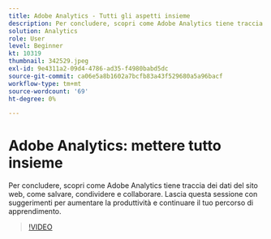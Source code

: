 ```yaml
---
title: Adobe Analytics - Tutti gli aspetti insieme
description: Per concludere, scopri come Adobe Analytics tiene traccia dei dati del sito web, come salvare, condividere e collaborare. Lascia questa sessione con suggerimenti per aumentare la tua produttività.
solution: Analytics
role: User
level: Beginner
kt: 10319
thumbnail: 342529.jpeg
exl-id: 9e4311a2-09d4-4786-ad35-f4980babd5dc
source-git-commit: ca06e5a8b1602a7bcfb83a43f529680a5a96bacf
workflow-type: tm+mt
source-wordcount: '69'
ht-degree: 0%

---
```


# Adobe Analytics: mettere tutto insieme

Per concludere, scopri come Adobe Analytics tiene traccia dei dati del sito web, come salvare, condividere e collaborare. Lascia questa sessione con suggerimenti per aumentare la produttività e continuare il tuo percorso di apprendimento.

>[!VIDEO](https://video.tv.adobe.com/v/342529/?quality=12&learn=on)
